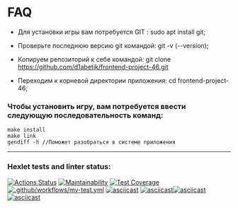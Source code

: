 # FAQ #

- Для установки игры вам потребуется GIT : sudo apt install git;

- Проверьте последнюю версию git командой: git -v (--version);

- Копируем репозиторий к себе командой: git clone https://github.com/d1abetik/frontend-project-46.git

- Переходим к корневой директории приложения: cd frontend-project-46;

### Чтобы установить игру, вам потребуется ввести следующую последовательность команд: ###
```
make install
make link
gendiff -h //Поможет разобраться в системе приложения
```

---

### Hexlet tests and linter status:
[![Actions Status](https://github.com/d1abetik/frontend-project-46/workflows/hexlet-check/badge.svg)](https://github.com/d1abetik/frontend-project-46/actions)
[![Maintainability](https://api.codeclimate.com/v1/badges/fe4ac3fe242874be8304/maintainability)](https://codeclimate.com/github/d1abetik/frontend-project-46/maintainability)
[![Test Coverage](https://api.codeclimate.com/v1/badges/fe4ac3fe242874be8304/test_coverage)](https://codeclimate.com/github/d1abetik/frontend-project-46/test_coverage)
[![.github/workflows/my-test.yml](https://github.com/d1abetik/frontend-project-46/actions/workflows/my-test.yml/badge.svg)](https://github.com/d1abetik/frontend-project-46/actions/workflows/my-test.yml)
[![asciicast](https://asciinema.org/a/Ja9BwHW41N5bHUYDnYZ01sf7O.svg)](https://asciinema.org/a/Ja9BwHW41N5bHUYDnYZ01sf7O)
[![asciicast](https://asciinema.org/a/26WqVmHvW7OwwA2u8I6llym5w.svg)](https://asciinema.org/a/26WqVmHvW7OwwA2u8I6llym5w)[![asciicast](https://asciinema.org/a/4LZ4bN3mKHmjkR5jIxw7sqt4s.svg)](https://asciinema.org/a/4LZ4bN3mKHmjkR5jIxw7sqt4s)[![asciicast](https://asciinema.org/a/t0GNpxcCOKI41TJ8X4DztmyH6.svg)](https://asciinema.org/a/t0GNpxcCOKI41TJ8X4DztmyH6)
